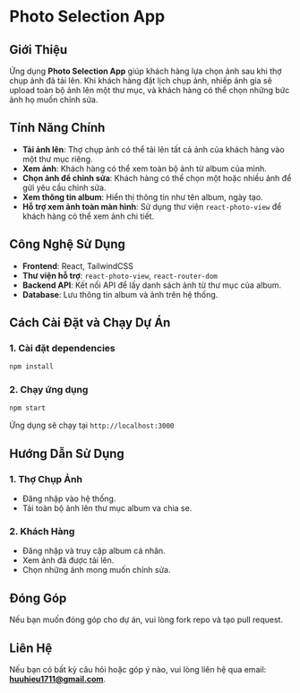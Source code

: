 # Photo Selection App

## Giới Thiệu
Ứng dụng **Photo Selection App** giúp khách hàng lựa chọn ảnh sau khi thợ chụp ảnh đã tải lên. Khi khách hàng đặt lịch chụp ảnh, nhiếp ảnh gia sẽ upload toàn bộ ảnh lên một thư mục, và khách hàng có thể chọn những bức ảnh họ muốn chỉnh sửa.

## Tính Năng Chính
- **Tải ảnh lên**: Thợ chụp ảnh có thể tải lên tất cả ảnh của khách hàng vào một thư mục riêng.
- **Xem ảnh**: Khách hàng có thể xem toàn bộ ảnh từ album của mình.
- **Chọn ảnh để chỉnh sửa**: Khách hàng có thể chọn một hoặc nhiều ảnh để gửi yêu cầu chỉnh sửa.
- **Xem thông tin album**: Hiển thị thông tin như tên album, ngày tạo.
- **Hỗ trợ xem ảnh toàn màn hình**: Sử dụng thư viện `react-photo-view` để khách hàng có thể xem ảnh chi tiết.

## Công Nghệ Sử Dụng
- **Frontend**: React, TailwindCSS
- **Thư viện hỗ trợ**: `react-photo-view`, `react-router-dom`
- **Backend API**: Kết nối API để lấy danh sách ảnh từ thư mục của album.
- **Database**: Lưu thông tin album và ảnh trên hệ thống.

## Cách Cài Đặt và Chạy Dự Án
### 1. Cài đặt dependencies
```sh
npm install
```

### 2. Chạy ứng dụng
```sh
npm start
```
Ứng dụng sẽ chạy tại `http://localhost:3000`

## Hướng Dẫn Sử Dụng
### 1. Thợ Chụp Ảnh
- Đăng nhập vào hệ thống.
- Tải toàn bộ ảnh lên thư mục album va chia se.

### 2. Khách Hàng
- Đăng nhập và truy cập album cá nhân.
- Xem ảnh đã được tải lên.
- Chọn những ảnh mong muốn chỉnh sửa.

## Đóng Góp
Nếu bạn muốn đóng góp cho dự án, vui lòng fork repo và tạo pull request.

## Liên Hệ
Nếu bạn có bất kỳ câu hỏi hoặc góp ý nào, vui lòng liên hệ qua email: **huuhieu1711@gmail.com**.

